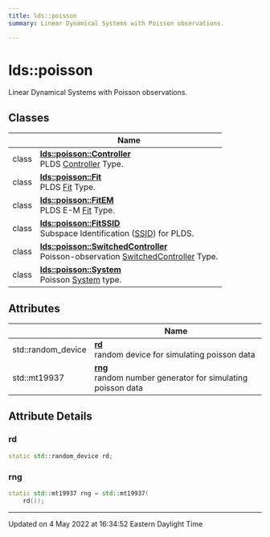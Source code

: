 ```yaml
---
title: lds::poisson
summary: Linear Dynamical Systems with Poisson observations. 

---
```


# lds::poisson

Linear Dynamical Systems with Poisson observations. <br>

## Classes

|                | Name           |
| -------------- | -------------- |
| class | **[lds::poisson::Controller](/lds-ctrl-est/docs/api/classes/classlds_1_1poisson_1_1controller/)** <br>PLDS [Controller]() Type.  |
| class | **[lds::poisson::Fit](/lds-ctrl-est/docs/api/classes/classlds_1_1poisson_1_1fit/)** <br>PLDS [Fit]() Type.  |
| class | **[lds::poisson::FitEM](/lds-ctrl-est/docs/api/classes/classlds_1_1poisson_1_1fitem/)** <br>PLDS E-M [Fit](/lds-ctrl-est/docs/api/classes/classlds_1_1poisson_1_1fit/) Type.  |
| class | **[lds::poisson::FitSSID](/lds-ctrl-est/docs/api/classes/classlds_1_1poisson_1_1fitssid/)** <br>Subspace Identification ([SSID](/lds-ctrl-est/docs/api/classes/classlds_1_1ssid/)) for PLDS.  |
| class | **[lds::poisson::SwitchedController](/lds-ctrl-est/docs/api/classes/classlds_1_1poisson_1_1switchedcontroller/)** <br>Poisson-observation [SwitchedController]() Type.  |
| class | **[lds::poisson::System](/lds-ctrl-est/docs/api/classes/classlds_1_1poisson_1_1system/)** <br>Poisson [System]() type.  |

## Attributes

|                | Name           |
| -------------- | -------------- |
| std::random_device | **[rd](/lds-ctrl-est/docs/api/namespaces/namespacelds_1_1poisson/#variable-rd)** <br>random device for simulating poisson data  |
| std::mt19937 | **[rng](/lds-ctrl-est/docs/api/namespaces/namespacelds_1_1poisson/#variable-rng)** <br>random number generator for simulating poisson data  |



## Attribute Details

### rd

```cpp
static std::random_device rd;
```



### rng

```cpp
static std::mt19937 rng = std::mt19937(
    rd());
```







-------------------------------

Updated on  4 May 2022 at 16:34:52 Eastern Daylight Time
